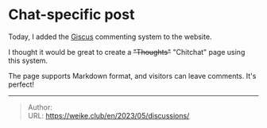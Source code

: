 # Chat-specific post

Today, I added the [Giscus](https://github.com/giscus/giscus) commenting system to the website.

I thought it would be great to create a ~~"Thoughts"~~ "Chitchat" page using this system.

The page supports Markdown format, and visitors can leave comments. It's perfect!

<!--more-->


---

> Author: <no value>  
> URL: https://weike.club/en/2023/05/discussions/  

